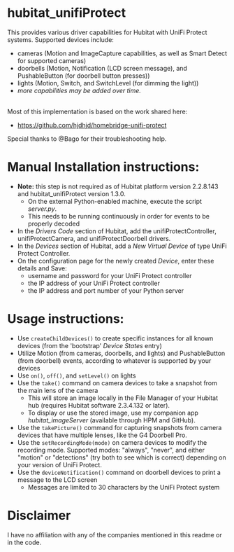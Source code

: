 # hubitat_unifiProtect

This provides various driver capabilities for Hubitat with UniFi Protect systems. Supported devices include:
* cameras (Motion and ImageCapture capabilities, as well as Smart Detect for supported cameras)
* doorbells (Motion, Notification (LCD screen message), and PushableButton (for doorbell button presses))
* lights (Motion, Switch, and SwitchLevel (for dimming the light))
* *more capabilities may be added over time.*
<br><br>

Most of this implementation is based on the work shared here:

* https://github.com/hjdhjd/homebridge-unifi-protect

Special thanks to @Bago for their troubleshooting help.

# Manual Installation instructions:

* **Note:** this step is not required as of Hubitat platform version 2.2.8.143 and hubitat_unifiProtect version 1.3.0.
    * On the external Python-enabled machine, execute the script *server.py*.
    * This needs to be running continuously in order for events to be properly decoded
* In the *Drivers Code* section of Hubitat, add the unifiProtectController, unifiProtectCamera, and unifiProtectDoorbell drivers.
* In the *Devices* section of Hubitat, add a *New Virtual Device* of type UniFi Protect Controller.
* On the configuration page for the newly created *Device*, enter these details and Save:
    * username and password for your UniFi Protect controller
    * the IP address of your UniFi Protect controller
    * the IP address and port number of your Python server
        

# Usage instructions:

* Use ```createChildDevices()``` to create specific instances for all known devices (from the 'bootstrap' *Device States* entry)
* Utilize Motion (from cameras, doorbells, and lights) and PushableButton (from doorbell) events, according to whatever is supported by your devices
* Use ```on()```, ```off()```, and ```setLevel()``` on lights
* Use the ```take()``` command on camera devices to take a snapshot from the main lens of the camera
    * This will store an image locally in the File Manager of your Hubitat hub (requires Hubitat software 2.3.4.132 or later).
    * To display or use the stored image, use my companion app *hubitat_imageServer* (available through HPM and GitHub).
* Use the ```takePicture()``` command for capturing snapshots from camera devices that have multiple lenses, like the G4 Doorbell Pro.  
* Use the ```setRecordingMode(mode)``` on camera devices to modify the recording mode.  Supported modes: "always", "never", and either "motion" or "detections" (try both to see which is correct) depending on your version of UniFi Protect.
* Use the ```deviceNotification()``` command on doorbell devices to print a message to the LCD screen
    * Messages are limited to 30 characters by the UniFi Protect system

# Disclaimer

I have no affiliation with any of the companies mentioned in this readme or in the code.
